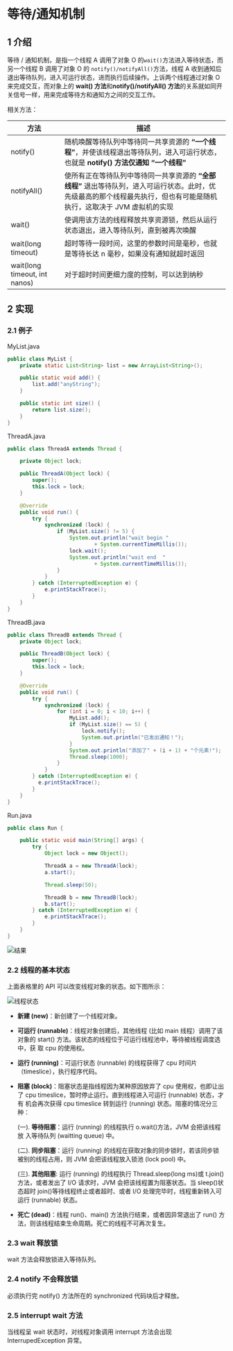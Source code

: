 # 等待/通知机制

## 1 介绍

等待 / 通知机制，是指一个线程 A 调用了对象 O 的`wait()`方法进入等待状态，而另一个线程 B 调用了对象 O 的 `notify()/notifyAll()`方法，线程 A 收到通知后退出等待队列，进入可运行状态，进而执行后续操作。上诉两个线程通过对象 O 来完成交互，而对象上的 **wait() 方法**和**notify()/notifyAll() 方法**的关系就如同开关信号一样，用来完成等待方和通知方之间的交互工作。

相关方法：

| 方法                          | 描述                                                         |
| ----------------------------- | ------------------------------------------------------------ |
| notify()                      | 随机唤醒等待队列中等待同一共享资源的 **“一个线程”**，并使该线程退出等待队列，进入可运行状态，也就是 **notify() 方法仅通知 “一个线程”** |
| notifyAll()                   | 使所有正在等待队列中等待同一共享资源的 **“全部线程”** 退出等待队列，进入可运行状态。此时，优先级最高的那个线程最先执行，但也有可能是随机执行，这取决于 JVM 虚拟机的实现 |
| wait()                        | 使调用该方法的线程释放共享资源锁，然后从运行状态退出，进入等待队列，直到被再次唤醒 |
| wait(long timeout)            | 超时等待一段时间，这里的参数时间是毫秒，也就是等待长达 n 毫秒，如果没有通知就超时返回 |
| wait(long timeout, int nanos) | 对于超时时间更细力度的控制，可以达到纳秒                     |

## 2 实现

### 2.1 例子

MyList.java

```java
public class MyList {
    private static List<String> list = new ArrayList<String>();

    public static void add() {
        list.add("anyString");
    }

    public static int size() {
        return list.size();
    }
}
```

ThreadA.java

```java
public class ThreadA extends Thread {

    private Object lock;

    public ThreadA(Object lock) {
        super();
        this.lock = lock;
    }

    @Override
    public void run() {
        try {
            synchronized (lock) {
                if (MyList.size() != 5) {
                    System.out.println("wait begin "
                            + System.currentTimeMillis());
                    lock.wait();
                    System.out.println("wait end  "
                            + System.currentTimeMillis());
                }
            }
        } catch (InterruptedException e) {
            e.printStackTrace();
        }
    }
}

```

ThreadB.java

```java
public class ThreadB extends Thread {
    private Object lock;

    public ThreadB(Object lock) {
        super();
        this.lock = lock;
    }

    @Override
    public void run() {
        try {
            synchronized (lock) {
                for (int i = 0; i < 10; i++) {
                    MyList.add();
                    if (MyList.size() == 5) {
                        lock.notify();
                        System.out.println("已发出通知！");
                    }
                    System.out.println("添加了" + (i + 1) + "个元素!");
                    Thread.sleep(1000);
                }
            }
        } catch (InterruptedException e) {
          e.printStackTrace();
        }
    }
}
```

Run.java

```java
public class Run {

    public static void main(String[] args) {
        try {
            Object lock = new Object();

            ThreadA a = new ThreadA(lock);
            a.start();

            Thread.sleep(50);

            ThreadB b = new ThreadB(lock);
            b.start();
        } catch (InterruptedException e) {
            e.printStackTrace();
        }
    }
}
```

![结果](../../attachments/Java/012-结果.png)

### 2.2 线程的基本状态

上面表格里的 API 可以改变线程对象的状态。如下图所示：

![线程状态](../../attachments/Java/012-线程状态.png)

* **新建 (new)**：新创建了一个线程对象。

* **可运行 (runnable)**：线程对象创建后，其他线程 (比如 main 线程）调用了该对象的 start() 方法。该状态的线程位于可运行线程池中，等待被线程调度选中，获 取 cpu 的使用权。

* **运行 (running)**：可运行状态 (runnable) 的线程获得了 cpu 时间片（timeslice），执行程序代码。

* **阻塞 (block)**：阻塞状态是指线程因为某种原因放弃了 cpu 使用权，也即让出了 cpu timeslice，暂时停止运行。直到线程进入可运行 (runnable) 状态，才有 机会再次获得 cpu timeslice 转到运行 (running) 状态。阻塞的情况分三种：

  (一). **等待阻塞**：运行 (running) 的线程执行 o.wait()方法，JVM 会把该线程放 入等待队列 (waitting queue) 中。

  (二). **同步阻塞**：运行 (running) 的线程在获取对象的同步锁时，若该同步锁 被别的线程占用，则 JVM 会把该线程放入锁池 (lock pool) 中。

  (三). **其他阻塞**: 运行 (running) 的线程执行 Thread.sleep(long ms)或 t.join()方法，或者发出了 I/O 请求时，JVM 会把该线程置为阻塞状态。当 sleep()状态超时 join()等待线程终止或者超时、或者 I/O 处理完毕时，线程重新转入可运行 (runnable) 状态。

* **死亡 (dead)**：线程 run()、main() 方法执行结束，或者因异常退出了 run() 方法，则该线程结束生命周期。死亡的线程不可再次复生。

### 2.3 wait 释放锁

wait 方法会释放锁进入等待队列。

### 2.4 notify 不会释放锁

必须执行完 notify() 方法所在的 synchronized 代码块后才释放。

### 2.5 interrupt wait 方法

当线程呈 wait 状态时，对线程对象调用 interrupt 方法会出现 InterrupedException 异常。